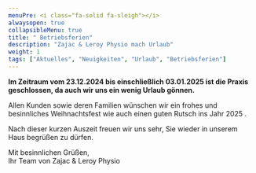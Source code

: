 ```yaml
---
menuPre: <i class="fa-solid fa-sleigh"></i>
alwaysopen: true
collapsibleMenu: true
title: " Betriebsferien"
description: "Zajac & Leroy Physio mach Urlaub"
weight: 1
tags: ["Aktuelles", "Neuigkeiten", "Urlaub", "Betriebsferien"]
---
```


**Im Zeitraum vom 23.12.2024 bis einschließlich 03.01.2025 ist die Praxis geschlossen, da auch wir uns ein wenig Urlaub gönnen.**

Allen Kunden sowie deren Familien wünschen wir ein frohes und besinnliches Weihnachtsfest <i class="fa-solid fa-tree"></i> wie auch einen guten Rutsch ins Jahr 2025 <i class="fa-solid fa-champagne-glasses"></i>.

Nach dieser kurzen Auszeit freuen wir uns sehr, Sie wieder in unserem Haus begrüßen zu dürfen.

Mit besinnlichen Grüßen,\
Ihr Team von Zajac &amp; Leroy Physio
